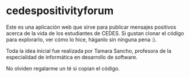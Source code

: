 # cedespositivityforum
Este es una aplicación web que sirve para publicar mensajes positivos acerca de la vida de los estudiantes de CEDES.
Si gustan clonar el código para explorarlo, ver cómo lo hice, háganlo sin ninguna pena :).

Toda la idea inicial fue realizada por Tamara Sancho, profesora de la especialidad de 
informática en desarrollo de software.

No olviden regalarme un té si copian el código.
